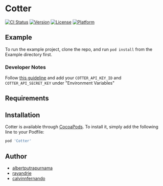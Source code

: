 # Cotter

[![CI Status](https://img.shields.io/travis/albertputrapurnama/CotterIOS.svg?style=flat)](https://travis-ci.org/albertputrapurnama/Cotter)
[![Version](https://img.shields.io/cocoapods/v/Cotter.svg?style=flat)](https://cocoapods.org/pods/Cotter)
[![License](https://img.shields.io/cocoapods/l/Cotter.svg?style=flat)](https://cocoapods.org/pods/Cotter)
[![Platform](https://img.shields.io/cocoapods/p/Cotter.svg?style=flat)](https://cocoapods.org/pods/Cotter)

## Example

To run the example project, clone the repo, and run `pod install` from the Example directory first.

### Developer Notes

Follow [this guideline](https://nshipster.com/launch-arguments-and-environment-variables/) and add your `COTTER_API_KEY_ID` and `COTTER_API_SECRET_KEY` under "Environment Variables"

## Requirements

## Installation

Cotter is available through [CocoaPods](https://cocoapods.org). To install
it, simply add the following line to your Podfile:

```ruby
pod 'Cotter'
```

## Author

- [albertputrapurnama](https://github.com/albertputrapurnama)
- [rayandrie](https://github.com/rayandrie)
- [calvinnfernando](https://github.com/calvinnfernando)
